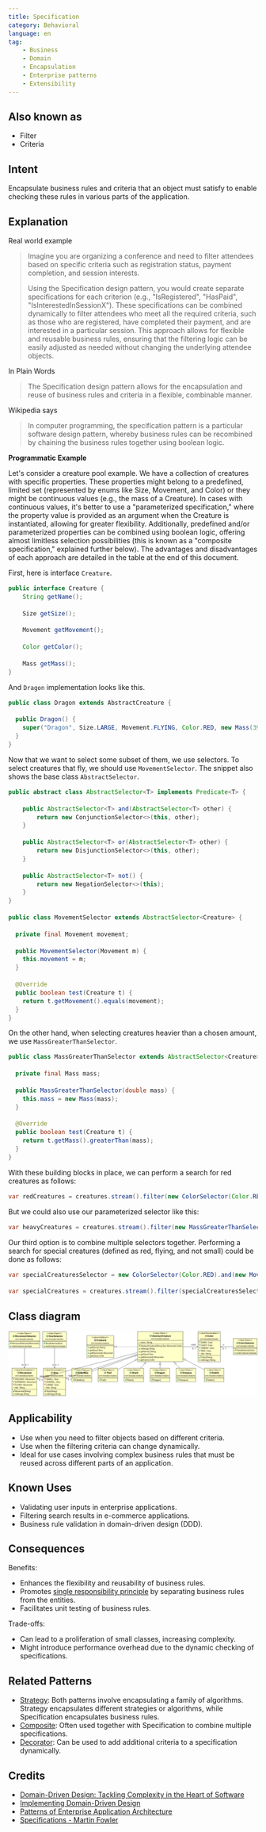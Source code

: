 ```yaml
---
title: Specification
category: Behavioral
language: en
tag:
    - Business
    - Domain
    - Encapsulation
    - Enterprise patterns
    - Extensibility
---
```


## Also known as

* Filter
* Criteria

## Intent

Encapsulate business rules and criteria that an object must satisfy to enable checking these rules in various parts of the application.

## Explanation

Real world example

> Imagine you are organizing a conference and need to filter attendees based on specific criteria such as registration status, payment completion, and session interests.
>
> Using the Specification design pattern, you would create separate specifications for each criterion (e.g., "IsRegistered", "HasPaid", "IsInterestedInSessionX"). These specifications can be combined dynamically to filter attendees who meet all the required criteria, such as those who are registered, have completed their payment, and are interested in a particular session. This approach allows for flexible and reusable business rules, ensuring that the filtering logic can be easily adjusted as needed without changing the underlying attendee objects.

In Plain Words

> The Specification design pattern allows for the encapsulation and reuse of business rules and criteria in a flexible, combinable manner.

Wikipedia says

> In computer programming, the specification pattern is a particular software design pattern, whereby business rules can be recombined by chaining the business rules together using boolean logic.

**Programmatic Example**

Let's consider a creature pool example. We have a collection of creatures with specific properties. These properties might belong to a predefined, limited set (represented by enums like Size, Movement, and Color) or they might be continuous values (e.g., the mass of a Creature). In cases with continuous values, it's better to use a "parameterized specification," where the property value is provided as an argument when the Creature is instantiated, allowing for greater flexibility. Additionally, predefined and/or parameterized properties can be combined using boolean logic, offering almost limitless selection possibilities (this is known as a "composite specification," explained further below). The advantages and disadvantages of each approach are detailed in the table at the end of this document.

First, here is interface `Creature`.

```java
public interface Creature {
    String getName();

    Size getSize();

    Movement getMovement();

    Color getColor();

    Mass getMass();
}
```

And `Dragon` implementation looks like this.

```java
public class Dragon extends AbstractCreature {

  public Dragon() {
    super("Dragon", Size.LARGE, Movement.FLYING, Color.RED, new Mass(39300.0));
  }
}
```

Now that we want to select some subset of them, we use selectors. To select creatures that fly, we should use `MovementSelector`. The snippet also shows the base class `AbstractSelector`.

```java
public abstract class AbstractSelector<T> implements Predicate<T> {

    public AbstractSelector<T> and(AbstractSelector<T> other) {
        return new ConjunctionSelector<>(this, other);
    }

    public AbstractSelector<T> or(AbstractSelector<T> other) {
        return new DisjunctionSelector<>(this, other);
    }

    public AbstractSelector<T> not() {
        return new NegationSelector<>(this);
    }
}

public class MovementSelector extends AbstractSelector<Creature> {

  private final Movement movement;

  public MovementSelector(Movement m) {
    this.movement = m;
  }

  @Override
  public boolean test(Creature t) {
    return t.getMovement().equals(movement);
  }
}
```

On the other hand, when selecting creatures heavier than a chosen amount, we use `MassGreaterThanSelector`.

```java
public class MassGreaterThanSelector extends AbstractSelector<Creature> {

  private final Mass mass;

  public MassGreaterThanSelector(double mass) {
    this.mass = new Mass(mass);
  }

  @Override
  public boolean test(Creature t) {
    return t.getMass().greaterThan(mass);
  }
}
```

With these building blocks in place, we can perform a search for red creatures as follows:

```java
var redCreatures = creatures.stream().filter(new ColorSelector(Color.RED)).collect(Collectors.toList());
```

But we could also use our parameterized selector like this:

```java
var heavyCreatures = creatures.stream().filter(new MassGreaterThanSelector(500.0).collect(Collectors.toList()));
```

Our third option is to combine multiple selectors together. Performing a search for special creatures (defined as red, flying, and not small) could be done as follows:

```java
var specialCreaturesSelector = new ColorSelector(Color.RED).and(new MovementSelector(Movement.FLYING)).and(new SizeSelector(Size.SMALL).not());

var specialCreatures = creatures.stream().filter(specialCreaturesSelector).collect(Collectors.toList());
```

## Class diagram

![Specification](./etc/specification.png "Specification")

## Applicability

* Use when you need to filter objects based on different criteria.
* Use when the filtering criteria can change dynamically.
* Ideal for use cases involving complex business rules that must be reused across different parts of an application.

## Known Uses

* Validating user inputs in enterprise applications.
* Filtering search results in e-commerce applications.
* Business rule validation in domain-driven design (DDD).

## Consequences

Benefits:

* Enhances the flexibility and reusability of business rules.
* Promotes [single responsibility principle](https://java-design-patterns.com/principles/#single-responsibility-principle) by separating business rules from the entities.
* Facilitates unit testing of business rules.

Trade-offs:

* Can lead to a proliferation of small classes, increasing complexity.
* Might introduce performance overhead due to the dynamic checking of specifications.

## Related Patterns

* [Strategy](https://java-design-patterns.com/patterns/strategy/): Both patterns involve encapsulating a family of algorithms. Strategy encapsulates different strategies or algorithms, while Specification encapsulates business rules.
* [Composite](https://java-design-patterns.com/patterns/composite/): Often used together with Specification to combine multiple specifications.
* [Decorator](https://java-design-patterns.com/patterns/decorator/): Can be used to add additional criteria to a specification dynamically.

## Credits

* [Domain-Driven Design: Tackling Complexity in the Heart of Software](https://amzn.to/3wlDrze)
* [Implementing Domain-Driven Design](https://amzn.to/4dmBjrB)
* [Patterns of Enterprise Application Architecture](https://amzn.to/3WfKBPR)
* [Specifications - Martin Fowler](http://martinfowler.com/apsupp/spec.pdf)

